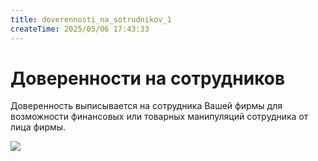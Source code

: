 ```yaml
---
title: doverennosti_na_sotrudnikov_1
createTime: 2025/05/06 17:43:33
---
```

# Доверенности на сотрудников
Доверенность выписывается на сотрудника Вашей фирмы для возможности финансовых или товарных манипуляций сотрудника от лица фирмы.

![](image379.png)



